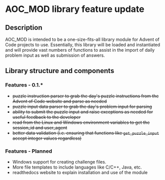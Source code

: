 # AOC_MOD library feature update

## Description

AOC_MOD is intended to be a one-size-fits-all library module for Advent of Code projects to use. Essentially, this library will be loaded and instantiated and will provide vast numbers of functions to assist in the import of daily problem input as well as submission of answers.

## Library structure and components

### Features - 0.1.*

- ~~puzzle instruction parser to grab the day's puzzle instructions from the Advent of Code website and parse as needed~~
- ~~puzzle input data parser to grab the day's problem input for parsing~~
- ~~ability to submit the puzzle input and raise exceptions as needed for useful feedback to the developer~~
- ~~read from the Linux and Windows environment variables to get the session_id and user_agent~~
- ~~better data validation (i.e. ensuring that functions like `get_puzzle_input` accept integer values regardless)~~

### Features - Planned

- Windows support for creating challenge files.
- More file templates to include languages like C/C++, Java, etc.
- readthedocs website to explain installation and use of the module
